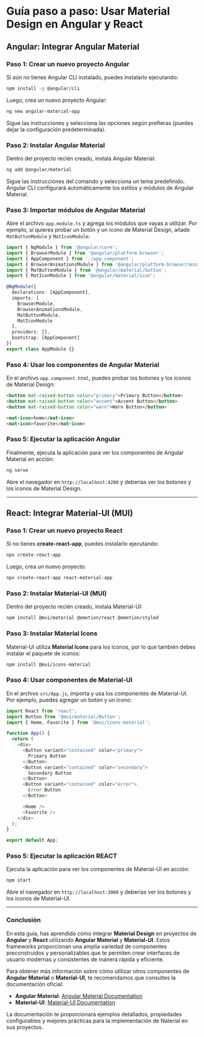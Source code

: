 # Guía paso a paso: Usar Material Design en Angular y React

## Angular: Integrar Angular Material

### Paso 1: Crear un nuevo proyecto Angular

Si aún no tienes Angular CLI instalado, puedes instalarlo ejecutando:

```bash
npm install -g @angular/cli
```

Luego, crea un nuevo proyecto Angular:

```bash
ng new angular-material-app
```

Sigue las instrucciones y selecciona las opciones según prefieras (puedes dejar la configuración predeterminada).

### Paso 2: Instalar Angular Material

Dentro del proyecto recién creado, instala Angular Material:

```bash
ng add @angular/material
```

Sigue las instrucciones del comando y selecciona un tema predefinido. Angular CLI configurará automáticamente los estilos y módulos de Angular Material.

### Paso 3: Importar módulos de Angular Material

Abre el archivo `app.module.ts` y agrega los módulos que vayas a utilizar. Por ejemplo, si quieres probar un botón y un icono de Material Design, añade `MatButtonModule` y `MatIconModule`:

```typescript
import { NgModule } from '@angular/core';
import { BrowserModule } from '@angular/platform-browser';
import { AppComponent } from './app.component';
import { BrowserAnimationsModule } from '@angular/platform-browser/animations';
import { MatButtonModule } from '@angular/material/button';
import { MatIconModule } from '@angular/material/icon';

@NgModule({
  declarations: [AppComponent],
  imports: [
    BrowserModule,
    BrowserAnimationsModule,
    MatButtonModule,
    MatIconModule
  ],
  providers: [],
  bootstrap: [AppComponent]
})
export class AppModule {}
```

### Paso 4: Usar los componentes de Angular Material

En el archivo `app.component.html`, puedes probar los botones y los iconos de Material Design:

```html
<button mat-raised-button color="primary">Primary Button</button>
<button mat-raised-button color="accent">Accent Button</button>
<button mat-raised-button color="warn">Warn Button</button>

<mat-icon>home</mat-icon>
<mat-icon>favorite</mat-icon>
```

### Paso 5: Ejecutar la aplicación Angular

Finalmente, ejecuta la aplicación para ver los componentes de Angular Material en acción:

```bash
ng serve
```

Abre el navegador en `http://localhost:4200` y deberías ver los botones y los iconos de Material Design.

---

## React: Integrar Material-UI (MUI)

### Paso 1: Crear un nuevo proyecto React

Si no tienes **create-react-app**, puedes instalarlo ejecutando:

```bash
npx create-react-app
```

Luego, crea un nuevo proyecto:

```bash
npx create-react-app react-material-app
```

### Paso 2: Instalar Material-UI (MUI)

Dentro del proyecto recién creado, instala Material-UI:

```bash
npm install @mui/material @emotion/react @emotion/styled
```

### Paso 3: Instalar Material Icons

Material-UI utiliza **Material Icons** para los íconos, por lo que también debes instalar el paquete de íconos:

```bash
npm install @mui/icons-material
```

### Paso 4: Usar componentes de Material-UI

En el archivo `src/App.js`, importa y usa los componentes de Material-UI. Por ejemplo, puedes agregar un botón y un icono:

```javascript
import React from 'react';
import Button from '@mui/material/Button';
import { Home, Favorite } from '@mui/icons-material';

function App() {
  return (
    <div>
      <Button variant="contained" color="primary">
        Primary Button
      </Button>
      <Button variant="contained" color="secondary">
        Secondary Button
      </Button>
      <Button variant="contained" color="error">
        Error Button
      </Button>

      <Home />
      <Favorite />
    </div>
  );
}

export default App;
```

### Paso 5: Ejecutar la aplicación REACT

Ejecuta la aplicación para ver los componentes de Material-UI en acción:

```bash
npm start
```

Abre el navegador en `http://localhost:3000` y deberías ver los botones y los iconos de Material-UI.

---

### Conclusión

En esta guía, has aprendido cómo integrar **Material Design** en proyectos de **Angular** y **React** utilizando **Angular Material** y **Material-UI**. Estos frameworks proporcionan una amplia variedad de componentes preconstruidos y personalizables que te permiten crear interfaces de usuario modernas y consistentes de manera rápida y eficiente.

Para obtener más información sobre cómo utilizar otros componentes de **Angular Material** o **Material-UI**, te recomendamos que consultes la documentación oficial:

- **Angular Material**: [Angular Material Documentation](https://material.angular.io/)
- **Material-UI**: [Material-UI Documentation](https://mui.com/)

La documentación te proporcionará ejemplos detallados, propiedades configurables y mejores prácticas para la implementación de Naterial en sus proyectos.
